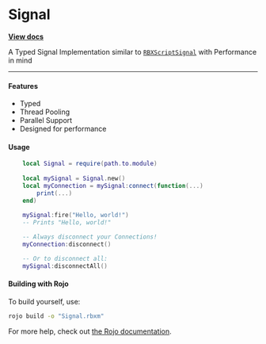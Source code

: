# Signal

<a href="https://clownxz.github.io/Signal/"><strong>View docs</strong></a>

A Typed Signal Implementation similar to [`RBXScriptSignal`](https://create.roblox.com/docs/reference/engine/datatypes/RBXScriptSignal) with Performance in mind

---
    
#### Features
- Typed
- Thread Pooling
- Parallel Support
- Designed for performance
    
#### Usage
```lua
    local Signal = require(path.to.module)
    
    local mySignal = Signal.new()
    local myConnection = mySignal:connect(function(...)
        print(...)
    end)
    
    mySignal:fire("Hello, world!")
    -- Prints "Hello, world!"

    -- Always disconnect your Connections!
    myConnection:disconnect()

    -- Or to disconnect all:
    mySignal:disconnectAll()
```

#### Building with Rojo

To build yourself, use: 
```bash
rojo build -o "Signal.rbxm"
```

For more help, check out [the Rojo documentation](https://rojo.space/docs).